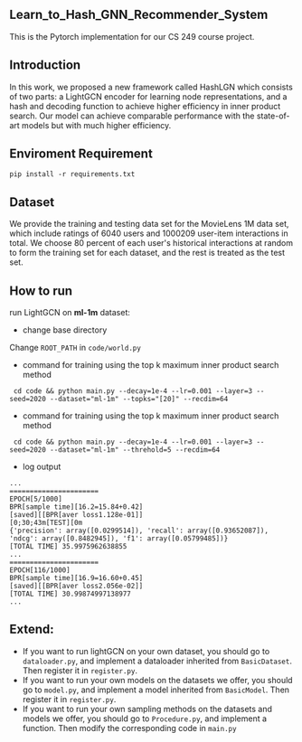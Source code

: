 ## Learn_to_Hash_GNN_Recommender_System

This is the Pytorch implementation for our CS 249 course project.

## Introduction

In this work, we proposed a new framework called HashLGN which consists of two parts: a LightGCN encoder for learning node representations, and a hash and decoding function to achieve higher efficiency in inner product search. 
Our model can achieve comparable performance with the state-of-art models but with much higher efficiency.



## Enviroment Requirement

`pip install -r requirements.txt`



## Dataset

We provide the training and testing data set for the MovieLens 1M data set, which include ratings of 6040 users and 1000209 user-item interactions in total. We choose 80 percent of each user's historical interactions at random to form the training set for each dataset, and the rest is treated as the test set.

## How to run 

run LightGCN on **ml-1m** dataset:

* change base directory

Change `ROOT_PATH` in `code/world.py`

* command for training using the top k maximum inner product search method

` cd code && python main.py --decay=1e-4 --lr=0.001 --layer=3 --seed=2020 --dataset="ml-1m" --topks="[20]" --recdim=64`

* command for training using the top k maximum inner product search method

` cd code && python main.py --decay=1e-4 --lr=0.001 --layer=3 --seed=2020 --dataset="ml-1m" --threhold=5 --recdim=64`

* log output

```shell
...
======================
EPOCH[5/1000]
BPR[sample time][16.2=15.84+0.42]
[saved][[BPR[aver loss1.128e-01]]
[0;30;43m[TEST][0m
{'precision': array([0.0299514]), 'recall': array([0.93652087]), 'ndcg': array([0.8482945]), 'f1': array([0.05799485])}
[TOTAL TIME] 35.9975962638855
...
======================
EPOCH[116/1000]
BPR[sample time][16.9=16.60+0.45]
[saved][[BPR[aver loss2.056e-02]]
[TOTAL TIME] 30.99874997138977
...
```


## Extend:
* If you want to run lightGCN on your own dataset, you should go to `dataloader.py`, and implement a dataloader inherited from `BasicDataset`.  Then register it in `register.py`.
* If you want to run your own models on the datasets we offer, you should go to `model.py`, and implement a model inherited from `BasicModel`.  Then register it in `register.py`.
* If you want to run your own sampling methods on the datasets and models we offer, you should go to `Procedure.py`, and implement a function. Then modify the corresponding code in `main.py`


